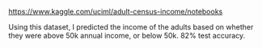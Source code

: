 https://www.kaggle.com/uciml/adult-census-income/notebooks

Using this dataset, I predicted the income of the adults based on whether they were above 50k annual income, or below 50k.
82% test accuracy. 
